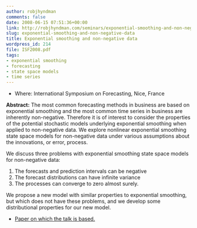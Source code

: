```yaml
---
author: robjhyndman
comments: false
date: 2008-06-15 07:51:36+00:00
link: http://robjhyndman.com/seminars/exponential-smoothing-and-non-negative-data/
slug: exponential-smoothing-and-non-negative-data
title: Exponential smoothing and non-negative data
wordpress_id: 214
file: ISF2008.pdf
tags:
- exponential smoothing
- forecasting
- state space models
- time series
---
```


* Where: International Symposium on Forecasting, Nice, France


**Abstract:** The most common forecasting methods in business are based on exponential smoothing and the most common time series in business are inherently non-negative. Therefore it is of interest to consider the properties of the potential stochastic models underlying exponential smoothing when applied to non-negative data. We explore nonlinear exponential smoothing state space models for non-negative data under various assumptions about the innovations, or error, process.

We discuss three problems with exponential smoothing state space models for non-negative data:

  1. The forecasts and prediction intervals can be negative
  2. The forecast distributions can have infinite variance	
  3. The processes can converge to zero almost surely.


We propose a new model with similar properties to exponential smoothing, but which does not have these problems, and we develop some distributional properties for our new model.

  * [Paper on which the talk is based.](/publications/expsmooth-nonnegative/)

	


